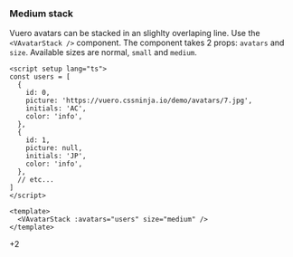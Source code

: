 ### Medium stack

Vuero avatars can be stacked in an slighlty overlaping line.
Use the `<VAvatarStack />` component. The component takes 2 props:
`avatars` and `size`. Available sizes are normal, `small` and `medium`.

<!--code-->

```vue
<script setup lang="ts">
const users = [
  {
    id: 0,
    picture: 'https://vuero.cssninja.io/demo/avatars/7.jpg',
    initials: 'AC',
    color: 'info',
  },
  {
    id: 1,
    picture: null,
    initials: 'JP',
    color: 'info',
  },
  // etc...
]
</script>

<template>
  <VAvatarStack :avatars="users" size="medium" />
</template>
```

<!--/code-->

<!--example-->
<div class="avatar-stack">
    <VAvatar picture="https://vuero.cssninja.io/demo/avatars/7.jpg" size="medium" />
    <VAvatar initials="JO" color="info" size="medium" />
    <VAvatar picture="/images/avatars/svg/vuero-1.svg" size="medium" />
    <VAvatar picture="https://vuero.cssninja.io/demo/avatars/5.jpg" size="medium" />
    <VAvatar initials="CP" color="success" size="medium" />
    <VAvatar picture="https://vuero.cssninja.io/demo/avatars/5.jpg" size="medium" />
    <div class="v-avatar is-medium">
        <span class="avatar is-more">
            <span class="inner">
                <span>+2</span>
            </span>
        </span>
    </div>
</div>

<!--/example-->
